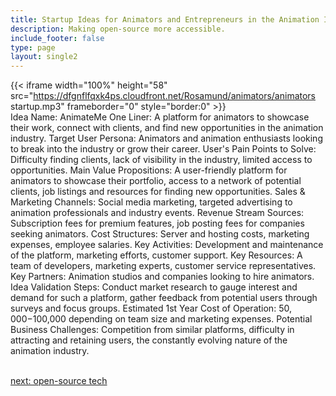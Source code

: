 ```yaml
---
title: Startup Ideas for Animators and Entrepreneurs in the Animation Industry
description: Making open-source more accessible.
include_footer: false
type: page
layout: single2
---
```


{{< iframe width="100%" height="58" src="https://dfgnflfqxk4ps.cloudfront.net/Rosamund/animators/animators startup.mp3" frameborder="0" style="border:0" >}}<br>
Idea Name: AnimateMe
One Liner: A platform for animators to showcase their work, connect with clients, and find new opportunities in the animation industry.
Target User Persona: Animators and animation enthusiasts looking to break into the industry or grow their career.
User's Pain Points to Solve: Difficulty finding clients, lack of visibility in the industry, limited access to opportunities.
Main Value Propositions: A user-friendly platform for animators to showcase their portfolio, access to a network of potential clients, job listings and resources for finding new opportunities.
Sales & Marketing Channels: Social media marketing, targeted advertising to animation professionals and industry events.
Revenue Stream Sources: Subscription fees for premium features, job posting fees for companies seeking animators.
Cost Structures: Server and hosting costs, marketing expenses, employee salaries.
Key Activities: Development and maintenance of the platform, marketing efforts, customer support.
Key Resources: A team of developers, marketing experts, customer service representatives.
Key Partners: Animation studios and companies looking to hire animators.
Idea Validation Steps: Conduct market research to gauge interest and demand for such a platform, gather feedback from potential users through surveys and focus groups.
Estimated 1st Year Cost of Operation: $50,000-$100,000 depending on team size and marketing expenses.
Potential Business Challenges: Competition from similar platforms, difficulty in attracting and retaining users, the constantly evolving nature of the animation industry.

<br>
<a href="https://workdojos.com/animators/tech">next: open-source tech</a>
</p>